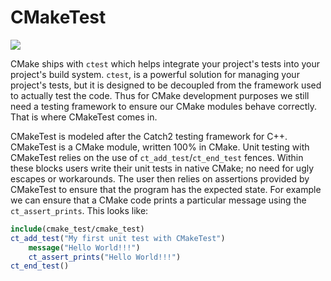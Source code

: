# CMakeTest

![](https://github.com/CMakePP/CMakeTest/workflows/CMakeTest%20CI/badge.svg)

CMake ships with `ctest` which helps integrate your project's tests into your
project's build system. `ctest`, is a powerful solution for managing your
project's tests, but it is designed to be decoupled from the framework used to
actually test the code. Thus for CMake development purposes we still need a
testing framework to ensure our CMake modules behave correctly. That is where
CMakeTest comes in.

CMakeTest is modeled after the Catch2 testing framework for C++. CMakeTest is a
CMake module, written 100% in CMake. Unit testing with CMakeTest relies on the
use of `ct_add_test`/`ct_end_test` fences. Within these blocks users write their
unit tests in native CMake; no need for ugly escapes or workarounds. The user
then relies on assertions provided by CMakeTest to ensure that the program has
the expected state. For example we can ensure that a CMake code prints a
particular message using the `ct_assert_prints`. This looks like:

```.cmake
include(cmake_test/cmake_test)
ct_add_test("My first unit test with CMakeTest")
    message("Hello World!!!")
    ct_assert_prints("Hello World!!!")
ct_end_test()
```
